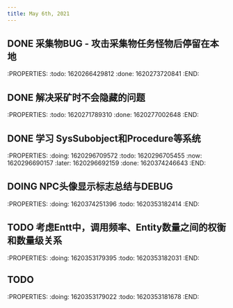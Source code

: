 ```yaml
---
title: May 6th, 2021
---
```


## DONE 采集物BUG - 攻击采集物任务怪物后停留在本地
:PROPERTIES:
:todo: 1620266429812
:done: 1620273720841
:END:
## DONE 解决采矿时不会隐藏的问题
:PROPERTIES:
:todo: 1620271789310
:done: 1620277002648
:END:
## DONE 学习 SysSubobject和Procedure等系统
:PROPERTIES:
:doing: 1620296709572
:todo: 1620296705455
:now: 1620296690157
:later: 1620296692159
:done: 1620374246643
:END:
## DOING NPC头像显示标志总结与DEBUG
:PROPERTIES:
:doing: 1620374251396
:todo: 1620353182414
:END:
## TODO 考虑Entt中，调用频率、Entity数量之间的权衡和数量级关系
:PROPERTIES:
:doing: 1620353179395
:todo: 1620353182031
:END:
## TODO 
:PROPERTIES:
:doing: 1620353179022
:todo: 1620353181678
:END:
